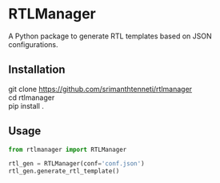 # RTLManager

A Python package to generate RTL templates based on JSON configurations.

## Installation 
git clone https://github.com/srimanthtenneti/rtlmanager <br>
cd rtlmanager <br>
pip install . <br>


## Usage

```python
from rtlmanager import RTLManager

rtl_gen = RTLManager(conf='conf.json')
rtl_gen.generate_rtl_template()

